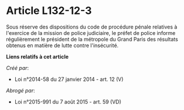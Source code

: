 # Article L132-12-3

Sous réserve des dispositions du code de procédure pénale relatives à l'exercice de la mission de police judiciaire, le
préfet de police informe régulièrement le président de la métropole du Grand Paris des résultats obtenus en matière de lutte
contre l'insécurité.

**Liens relatifs à cet article**

_Créé par_:

  - Loi n°2014-58 du 27 janvier 2014 - art. 12 (V)

_Abrogé par_:

  - Loi n°2015-991 du 7 août 2015 - art. 59 (VD)
